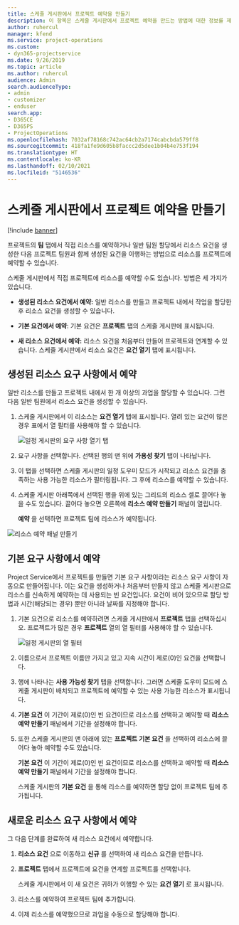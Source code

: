 ```yaml
---
title: 스케줄 게시판에서 프로젝트 예약을 만들기
description: 이 항목은 스케줄 게시판에서 프로젝트 예약을 만드는 방법에 대한 정보를 제공합니다.
author: ruhercul
manager: kfend
ms.service: project-operations
ms.custom:
- dyn365-projectservice
ms.date: 9/26/2019
ms.topic: article
ms.author: ruhercul
audience: Admin
search.audienceType:
- admin
- customizer
- enduser
search.app:
- D365CE
- D365PS
- ProjectOperations
ms.openlocfilehash: 7032af78168c742ac64cb2a7174cabcbda579ff8
ms.sourcegitcommit: 418fa1fe9d605b8faccc2d5dee1b04b4e753f194
ms.translationtype: HT
ms.contentlocale: ko-KR
ms.lasthandoff: 02/10/2021
ms.locfileid: "5146536"
---
```

# <a name="create-a-project-booking-from-the-schedule-board"></a>스케줄 게시판에서 프로젝트 예약을 만들기

[!include [banner](../includes/psa-now-project-operations.md)]

프로젝트의 **팀** 탭에서 직접 리소스를 예약하거나 일반 팀원 할당에서 리소스 요건을 생성한 다음 프로젝트 팀원과 함께 생성된 요건을 이행하는 방법으로 리소스를 프로젝트에 예약할 수 있습니다.

스케줄 게시판에서 직접 프로젝트에 리소스를 예약할 수도 있습니다. 방법은 세 가지가 있습니다.

- **생성된 리소스 요건에서 예약:** 일반 리소스를 만들고 프로젝트 내에서 작업을 할당한 후 리소스 요건을 생성할 수 있습니다.

- **기본 요건에서 예약**: 기본 요건은 **프로젝트** 탭의 스케줄 게시판에 표시됩니다. 

- **새 리소스 요건에서 예약:** 리소스 요건을 처음부터 만들어 프로젝트와 연계할 수 있습니다. 스케줄 게시판에서 리소스 요건은 **요건 열기** 탭에 표시됩니다.

## <a name="book-from-a-generated-resource-requirement"></a>생성된 리소스 요구 사항에서 예약

일반 리소스를 만들고 프로젝트 내에서 한 개 이상의 과업을 할당할 수 있습니다. 그런 다음 일반 팀원에서 리소스 요건을 생성할 수 있습니다. 

1.  스케줄 게시판에서 이 리소스는 **요건 열기** 탭에 표시됩니다. 열려 있는 요건이 많은 경우 표에서 열 필터를 사용해야 할 수 있습니다. 

    ![일정 게시판의 요구 사항 열기 탭](media/FAQ-Project-Booking-Schedule-Board-1.png "예약 및 할당 테이블의 스크린샷")

2. 요구 사항을 선택합니다. 선택된 행의 맨 위에 **가용성 찾기** 탭이 나타납니다.
 
3. 이 탭을 선택하면 스케줄 게시판의 일정 도우미 모드가 시작되고 리소스 요건을 충족하는 사용 가능한 리소스가 필터링됩니다. 그 후에 리소스를 예약할 수 있습니다.

4. 스케줄 게시판 아래쪽에서 선택된 행을 위에 있는 그리드의 리소스 셀로 끌어다 놓을 수도 있습니다. 끌어다 놓으면 오른쪽에 **리소스 예약 만들기** 패널이 열립니다.

    **예약** 을 선택하면 프로젝트 팀에 리소스가 예약됩니다.

![리소스 예약 패널 만들기](media/FAQ-Project-Booking-Schedule-Board-6.png "")
 

## <a name="book-from-the-primary-requirement"></a>기본 요구 사항에서 예약

Project Service에서 프로젝트를 만들면 기본 요구 사항이라는 리소스 요구 사항이 자동으로 만들어집니다. 이는 요건을 생성하거나 처음부터 만들지 않고 스케줄 게시판으로 리소스를 신속하게 예약하는 데 사용되는 빈 요건입니다. 요건이 비어 있으므로 할당 방법과 시간(해당되는 경우) 뿐만 아니라 날짜를 지정해야 합니다. 

1. 기본 요건으로 리소스를 예약하려면 스케줄 게시판에서 **프로젝트** 탭을 선택하십시오. 프로젝트가 많은 경우 **프로젝트** 열의 열 필터를 사용해야 할 수 있습니다.

   ![일정 게시판의 열 필터](media/FAQ-Project-Booking-Schedule-Board-2.png "예약 및 할당 테이블의 스크린샷")

2. 이름으로서 프로젝트 이름만 가지고 있고 지속 시간이 제로(0)인 요건을 선택합니다.

3. 행에 나타나는 **사용 가능성 찾기** 탭을 선택합니다. 그러면 스케줄 도우미 모드에 스케줄 게시판이 배치되고 프로젝트에 예약할 수 있는 사용 가능한 리소스가 표시됩니다.

4. **기본 요건** 이 기간이 제로(0)인 빈 요건이므로 리소스를 선택하고 예약할 때 **리소스 예약 만들기** 패널에서 기간을 설정해야 합니다.

5. 또한 스케줄 게시판의 맨 아래에 있는 **프로젝트 기본 요건** 을 선택하여 리소스에 끌어다 놓아 예약할 수도 있습니다.
 
    **기본 요건** 이 기간이 제로(0)인 빈 요건이므로 리소스를 선택하고 예약할 때 **리소스 예약 만들기** 패널에서 기간을 설정해야 합니다.
 
    스케줄 게시판의 **기본 요건** 을 통해 리소스를 예약하면 할당 없이 프로젝트 팀에 추가됩니다.
 
## <a name="book-from-a-new-resource-requirement"></a>새로운 리소스 요구 사항에서 예약
그 다음 단계를 완료하여 새 리소스 요건에서 예약합니다. 

1. **리소스 요건** 으로 이동하고 **신규** 를 선택하여 새 리소스 요건을 만듭니다.

2. **프로젝트** 탭에서 프로젝트에 요건을 연계할 프로젝트를 선택합니다.
 
    스케줄 게시판에서 이 새 요건은 귀하가 이행할 수 있는 **요건 열기** 로 표시됩니다.

3. 리소스를 예약하여 프로젝트 팀에 추가합니다.

4. 이제 리소스를 예약했으므로 과업을 수동으로 할당해야 합니다.

